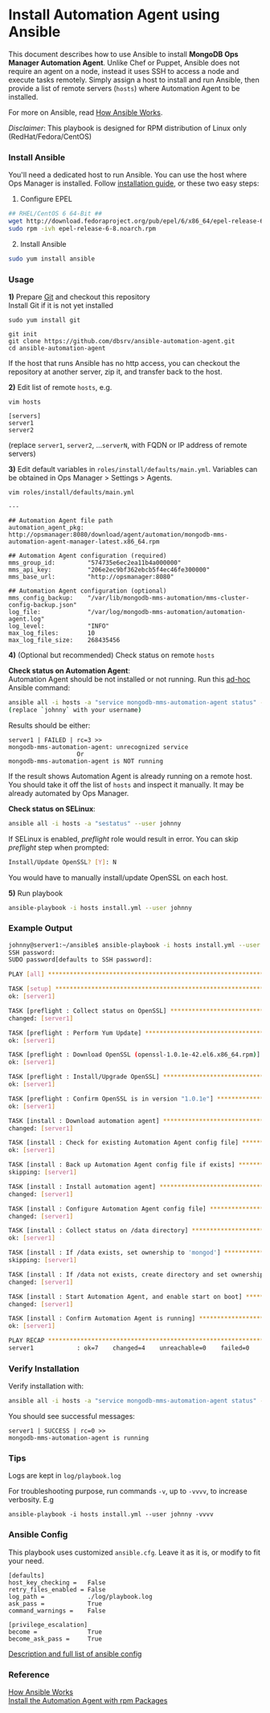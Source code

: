 # Install Automation Agent using Ansible

This document describes how to use Ansible to install **MongoDB Ops Manager Automation Agent**. Unlike Chef or Puppet, Ansible does not require an agent on a node, instead it uses SSH to access a node and execute tasks remotely. Simply assign a host to install and run Ansible, then provide a list of remote servers (`hosts`) where Automation Agent to be installed.

For more on Ansible, read [How Ansible Works](https://www.ansible.com/how-ansible-works).

*Disclaimer*: This playbook is designed for RPM distribution of Linux only (RedHat/Fedora/CentOS)

### Install Ansible

You'll need a dedicated host to run Ansible. You can use the host where Ops Manager is installed. Follow [installation guide](http://docs.ansible.com/ansible/intro_installation.html#latest-release-via-yum), or these two easy steps:

1) Configure EPEL
```bash
## RHEL/CentOS 6 64-Bit ##
wget http://download.fedoraproject.org/pub/epel/6/x86_64/epel-release-6-8.noarch.rpm
sudo rpm -ivh epel-release-6-8.noarch.rpm
```
2) Install Ansible
```bash
sudo yum install ansible
```

### Usage

**1)** Prepare [Git](http://rogerdudler.github.io/git-guide/) and checkout this repository  
Install Git if it is not yet installed
```
sudo yum install git
```
```
git init
git clone https://github.com/dbsrv/ansible-automation-agent.git
cd ansible-automation-agent
```
If the host that runs Ansible has no http access, you can checkout the repository at another server, zip it, and transfer back to the host.  

**2)** Edit list of remote `hosts`, e.g.
```
vim hosts
```
```
[servers]
server1
server2
```
(replace `server1`, `server2`, ...`serverN`, with FQDN or IP address of remote servers)

**3)** Edit default variables in `roles/install/defaults/main.yml`. Variables can be obtained in Ops Manager > Settings > Agents.
```
vim roles/install/defaults/main.yml
```
```
---

## Automation Agent file path
automation_agent_pkg: http://opsmanager:8080/download/agent/automation/mongodb-mms-automation-agent-manager-latest.x86_64.rpm

## Automation Agent configuration (required)
mms_group_id:         "574735e6ec2ea11b4a000000"
mms_api_key:          "206e2ec9bf362ebcb5f4ec46fe300000"
mms_base_url:         "http://opsmanager:8080"

## Automation Agent configuration (optional)
mms_config_backup:	  "/var/lib/mongodb-mms-automation/mms-cluster-config-backup.json"
log_file:             "/var/log/mongodb-mms-automation/automation-agent.log"
log_level:            "INFO"
max_log_files:        10
max_log_file_size:    268435456
```

**4)** (Optional but recommended) Check status on remote `hosts`

**Check status on Automation Agent**:  
Automation Agent should be not installed or not running. Run this [ad-hoc](http://docs.ansible.com/ansible/intro_adhoc.html) Ansible command:
```bash
ansible all -i hosts -a "service mongodb-mms-automation-agent status" --user johnny
(replace `johnny` with your username) 
```
Results should be either:
```
server1 | FAILED | rc=3 >>
mongodb-mms-automation-agent: unrecognized service
                   Or
mongodb-mms-automation-agent is NOT running
```
If the result shows Automation Agent is already running on a remote host. You should take it off the list of `hosts` and inspect it manually. It may be already automated by Ops Manager.

**Check status on SELinux**:  
```bash
ansible all -i hosts -a "sestatus" --user johnny
```
If SELinux is enabled, *preflight* role would result in error. You can skip *preflight* step when prompted:
```bash
Install/Update OpenSSL? [Y]: N
```
You would have to manually install/update OpenSSL on each host.

**5)** Run playbook
```bash
ansible-playbook -i hosts install.yml --user johnny
```

### Example Output
```bash
johnny@server1:~/ansible$ ansible-playbook -i hosts install.yml --user johnny
SSH password: 
SUDO password[defaults to SSH password]: 

PLAY [all] *********************************************************************

TASK [setup] *******************************************************************
ok: [server1]

TASK [preflight : Collect status on OpenSSL] ***********************************
changed: [server1]

TASK [preflight : Perform Yum Update] ******************************************
ok: [server1]

TASK [preflight : Download OpenSSL (openssl-1.0.1e-42.el6.x86_64.rpm)] *********
ok: [server1]

TASK [preflight : Install/Upgrade OpenSSL] *************************************
ok: [server1]

TASK [preflight : Confirm OpenSSL is in version "1.0.1e"] **********************
ok: [server1]

TASK [install : Download automation agent] *************************************
changed: [server1]

TASK [install : Check for existing Automation Agent config file] ***************
ok: [server1]

TASK [install : Back up Automation Agent config file if exists] ****************
skipping: [server1]

TASK [install : Install automation agent] **************************************
changed: [server1]

TASK [install : Configure Automation Agent config file] ************************
changed: [server1]

TASK [install : Collect status on /data directory] *****************************
ok: [server1]

TASK [install : If /data exists, set ownership to 'mongod'] ********************
skipping: [server1]

TASK [install : If /data not exists, create directory and set ownership to 'mongod'] ***
changed: [server1]

TASK [install : Start Automation Agent, and enable start on boot] **************
changed: [server1]

TASK [install : Confirm Automation Agent is running] ***************************
ok: [server1]

PLAY RECAP *********************************************************************
server1            : ok=7    changed=4    unreachable=0    failed=0   
```

### Verify Installation
Verify installation with:
```bash
ansible all -i hosts -a "service mongodb-mms-automation-agent status" --user johnny
```
You should see successful messages:
```
server1 | SUCCESS | rc=0 >>
mongodb-mms-automation-agent is running
```

### Tips
Logs are kept in `log/playbook.log`  

For troubleshooting purpose, run commands `-v`, up to `-vvvv`, to increase verbosity. E.g
```
ansible-playbook -i hosts install.yml --user johnny -vvvv
```

### Ansible Config
This playbook uses customized `ansible.cfg`. Leave it as it is, or modify to fit your need.
```
[defaults]
host_key_checking =   False
retry_files_enabled = False
log_path =            ./log/playbook.log
ask_pass =            True
command_warnings =    False

[privilege_escalation]
become =              True
become_ask_pass =     True
```
[Description and full list of ansible config](http://docs.ansible.com/ansible/intro_configuration.html)

### Reference
[How Ansible Works](https://www.ansible.com/how-ansible-works)  
[Install the Automation Agent with rpm Packages](https://docs.cloud.mongodb.com/tutorial/install-automation-agent-with-rpm-package/)
